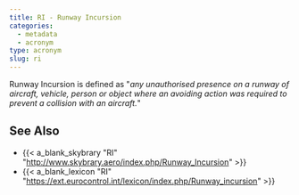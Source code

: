 ```yaml
---
title: RI - Runway Incursion
categories:
  - metadata
  - acronym
type: acronym
slug: ri
---
```


Runway Incursion is defined as "_any unauthorised presence on a
runway of aircraft, vehicle, person or object where an avoiding
action was required to prevent a collision with an aircraft._"


## See Also

* {{< a_blank_skybrary "RI" "http://www.skybrary.aero/index.php/Runway_Incursion" >}}
* {{< a_blank_lexicon "RI" "https://ext.eurocontrol.int/lexicon/index.php/Runway_incursion" >}}
